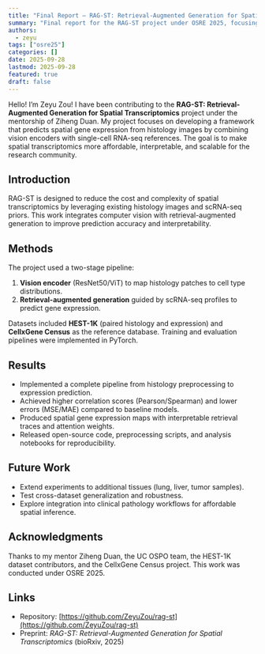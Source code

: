 ```yaml
---
title: "Final Report — RAG-ST: Retrieval-Augmented Generation for Spatial Transcriptomics"
summary: "Final report for the RAG-ST project under OSRE 2025, focusing on predicting spatial gene expression from histology images using retrieval-augmented generation."
authors:
  - zeyu
tags: ["osre25"]
categories: []
date: 2025-09-28
lastmod: 2025-09-28
featured: true
draft: false
---
```


Hello! I’m Zeyu Zou! I have been contributing to the **RAG-ST: Retrieval-Augmented Generation for Spatial Transcriptomics** project under the mentorship of Ziheng Duan. My project focuses on developing a framework that predicts spatial gene expression from histology images by combining vision encoders with single-cell RNA-seq references. The goal is to make spatial transcriptomics more affordable, interpretable, and scalable for the research community.

## Introduction  
RAG-ST is designed to reduce the cost and complexity of spatial transcriptomics by leveraging existing histology images and scRNA-seq priors. This work integrates computer vision with retrieval-augmented generation to improve prediction accuracy and interpretability.  

## Methods  
The project used a two-stage pipeline:  
1. **Vision encoder** (ResNet50/ViT) to map histology patches to cell type distributions.  
2. **Retrieval-augmented generation** guided by scRNA-seq profiles to predict gene expression.  

Datasets included **HEST-1K** (paired histology and expression) and **CellxGene Census** as the reference database. Training and evaluation pipelines were implemented in PyTorch.  

## Results  
- Implemented a complete pipeline from histology preprocessing to expression prediction.  
- Achieved higher correlation scores (Pearson/Spearman) and lower errors (MSE/MAE) compared to baseline models.  
- Produced spatial gene expression maps with interpretable retrieval traces and attention weights.  
- Released open-source code, preprocessing scripts, and analysis notebooks for reproducibility.  

## Future Work  
- Extend experiments to additional tissues (lung, liver, tumor samples).  
- Test cross-dataset generalization and robustness.  
- Explore integration into clinical pathology workflows for affordable spatial inference.  

## Acknowledgments  
Thanks to my mentor Ziheng Duan, the UC OSPO team, the HEST-1K dataset contributors, and the CellxGene Census project. This work was conducted under OSRE 2025.  

## Links  
- Repository: [https://github.com/ZeyuZou/rag-st](https://github.com/ZeyuZou/rag-st)  
- Preprint: *RAG-ST: Retrieval-Augmented Generation for Spatial Transcriptomics* (bioRxiv, 2025)  
